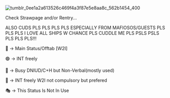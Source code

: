

![tumblr_0ee1a2a613526c469f4a3f87e5e8aa8c_562b1454_400](https://github.com/user-attachments/assets/371c67d7-48b7-4b99-beb7-bd3572750952)


Check Strawpage and/or Rentry...

ALSO CUDS PLS PLS PLS PLS ESPECIALLY FROM MAFIOSOS/GUESTS PLS PLS PLS I LOVE ALL SHIPS W CHANCE PLS CUDDLE ME PLS PSLS PSLS PLS PLS PLS!!!

🌙 -> Main Status/Offtab [W2I]


🟢 -> INT freely


🔴 -> Busy DNIUD/C+H but Non-Verbal(mostly used)


💬 -> INT freely W2I not compulsory but prefered


🎭 -> This Status Is Not In Use
